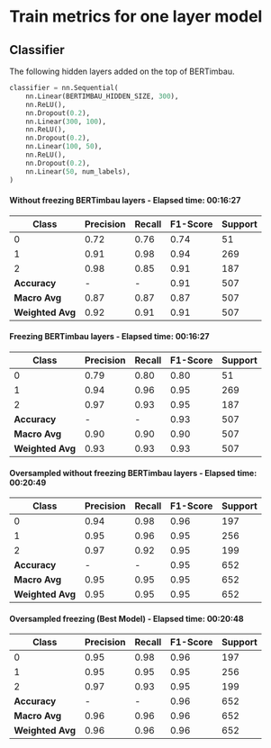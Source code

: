# Train metrics for one layer model

## Classifier

The following hidden layers added on the top of BERTimbau.
```python
classifier = nn.Sequential(
    nn.Linear(BERTIMBAU_HIDDEN_SIZE, 300),
    nn.ReLU(),
    nn.Dropout(0.2),
    nn.Linear(300, 100),
    nn.ReLU(),
    nn.Dropout(0.2),
    nn.Linear(100, 50),
    nn.ReLU(),
    nn.Dropout(0.2),
    nn.Linear(50, num_labels),
)
```

#### Without freezing BERTimbau layers - Elapsed time: 00:16:27
| Class            | Precision | Recall | F1-Score | Support |
| ---------------- | --------- | ------ | -------- | ------- |
| 0                | 0.72      | 0.76   | 0.74     | 51      |
| 1                | 0.91      | 0.98   | 0.94     | 269     |
| 2                | 0.98      | 0.85   | 0.91     | 187     |
| **Accuracy**     | -         | -      | 0.91     | 507     |
| **Macro Avg**    | 0.87      | 0.87   | 0.87     | 507     |
| **Weighted Avg** | 0.92      | 0.91   | 0.91     | 507     |




#### Freezing BERTimbau layers - Elapsed time: 00:16:27
| Class            | Precision | Recall | F1-Score | Support |
| ---------------- | --------- | ------ | -------- | ------- |
| 0                | 0.79      | 0.80   | 0.80     | 51      |
| 1                | 0.94      | 0.96   | 0.95     | 269     |
| 2                | 0.97      | 0.93   | 0.95     | 187     |
| **Accuracy**     | -         | -      | 0.93     | 507     |
| **Macro Avg**    | 0.90      | 0.90   | 0.90     | 507     |
| **Weighted Avg** | 0.93      | 0.93   | 0.93     | 507     |




#### Oversampled without freezing BERTimbau layers - Elapsed time: 00:20:49
| Class            | Precision | Recall | F1-Score | Support |
| ---------------- | --------- | ------ | -------- | ------- |
| 0                | 0.94      | 0.98   | 0.96     | 197     |
| 1                | 0.95      | 0.96   | 0.95     | 256     |
| 2                | 0.97      | 0.92   | 0.95     | 199     |
| **Accuracy**     | -         | -      | 0.95     | 652     |
| **Macro Avg**    | 0.95      | 0.95   | 0.95     | 652     |
| **Weighted Avg** | 0.95      | 0.95   | 0.95     | 652     |




#### Oversampled freezing (**Best Model**) - Elapsed time: 00:20:48
| Class            | Precision | Recall | F1-Score | Support |
| ---------------- | --------- | ------ | -------- | ------- |
| 0                | 0.95      | 0.98   | 0.96     | 197     |
| 1                | 0.95      | 0.95   | 0.95     | 256     |
| 2                | 0.97      | 0.93   | 0.95     | 199     |
| **Accuracy**     | -         | -      | 0.96     | 652     |
| **Macro Avg**    | 0.96      | 0.96   | 0.96     | 652     |
| **Weighted Avg** | 0.96      | 0.96   | 0.96     | 652     |
